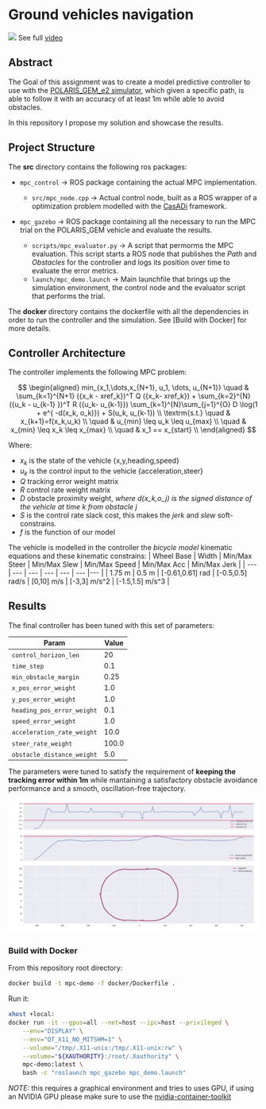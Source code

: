 # Ground vehicles navigation

<a href="results"><img src="./images/banner.gif" width="600"></a>
See full [video](./mpc_demo.mp4)

## Abstract

The Goal of this assignment was to create a model predictive controller to use with the [POLARIS_GEM_e2 simulator](https://gitlab.engr.illinois.edu/gemillins/POLARIS_GEM_e2), which given a specific path, is able to follow it with an accuracy of at least 1m while able to avoid obstacles.

In this repository I propose my solution and showcase the results.

## Project Structure

The **src** directory contains the following ros packages:
* `mpc_control` -> ROS package containing the actual MPC implementation.
  * `src/mpc_node.cpp` -> Actual control node, built as a ROS wrapper of a optimization problem modelled with the [CasADi](https://web.casadi.org/docs/) framework.

* `mpc_gazebo` -> ROS package containing all the necessary to run the MPC trial on the POLARIS_GEM vehicle and evaluate the results.
  * `scripts/mpc_evaluator.py` -> A script that permorms the MPC evaluation. This script starts a ROS node that publishes the *Path* and *Obstacles* for the controller and logs its position over time to evaluate the error metrics.
  * `launch/mpc_demo.launch` -> Main launchfile that brings up the simulation environment, the control node and the evaluator script that performs the trial.

The **docker** directory contains the dockerfile with all the dependencies in order to run the controller and the simulation. See [Build with Docker] for more details.

## Controller Architecture

The controller implements the following MPC problem:

$$
\begin{aligned}
min_{x_1,\dots,x_{N+1}, u_1, \dots, u_{N+1}} \quad & \sum_{k=1}^{N+1} ({x_k - xref_k})^T Q ({x_k- xref_k}) + \sum_{k=2}^{N} ({u_k - u_{k-1} })^T R ({u_k- u_{k-1}}) \sum_{k=1}^{N}\sum_{j=1}^{O} D \log(1 + e^{ -d(x_k, o_k)}) + S(u_k, u_{k-1}) \\
\textrm{s.t.} \quad & x_{k+1}=f(x_k,u_k) \\
\quad & u_{min} \leq u_k \leq u_{max}    \\
\quad & x_{min} \leq x_k \leq x_{max}    \\
\quad & x_1 == x_{start}    \\
\end{aligned}
$$

Where:
* $x_k$ is the state of the vehicle {x,y,heading,speed}
* $u_k$ is the control input to the vehicle {acceleration,steer}
* $Q$ tracking error weight matrix
* $R$ control rate weight matrix
* $D$ obstacle proximity weight, *where d(x_k,o_j) is the signed distance of the vehicle at time k from obstacle j*
* $S$ is the control rate slack cost, this makes the *jerk* and *slew* soft-constrains.
* $f$ is the function of our model

The vehicle is modelled in the controller the *bicycle model* kinematic equations and these kinematic constrains:
| Wheel Base | Width | Min/Max Steer | Min/Max Slew | Min/Max Speed | Min/Max Acc | Min/Max Jerk |
| --- | --- | --- | --- | --- | --- |--- |
| 1.75 m    | 0.5 m    | [-0.61,0.61] rad    | [-0.5,0.5] rad/s    | [0,10] m/s    | [-3,3] m/s^2   |  [-1.5,1.5] m/s^3  |

## Results

The final controller has been tuned with this set of parameters:

| Param | Value |
| --- | --- |
| `control_horizon_len` | 20 |
| `time_step` | 0.1 |
| `min_obstacle_margin ` | 0.25 |
| `x_pos_error_weight` | 1.0 |
| `y_pos_error_weight` | 1.0 |
| `heading_pos_error_weight` | 0.1 |
| `speed_error_weight` | 1.0 |
| `acceleration_rate_weight` | 10.0 |
| `steer_rate_weight` | 100.0 |
| `obstacle_distance_weight` | 5.0 |

The parameters were tuned to satisfy the requirement of **keeping the tracking error within 1m** while mantaining a satisfactory obstacle avoidance performance and a smooth, oscillation-free trajectory.

<a href="results"><img src="./images/results.png" width="720"></a>

### Build with Docker

From this repository root directory:
```bash
docker build -t mpc-demo -f docker/Dockerfile .
```

Run it:
```bash
xhost +local:
docker run -it --gpus=all --net=host --ipc=host --privileged \
    --env="DISPLAY" \
    --env="QT_X11_NO_MITSHM=1" \
    --volume="/tmp/.X11-unix:/tmp/.X11-unix:rw" \
    --volume="${XAUTHORITY}:/root/.Xauthority" \
    mpc-demo:latest \
    bash -c "roslaunch mpc_gazebo mpc_demo.launch"
```
*NOTE:* this requires a graphical environment and tries to uses GPU, if using an NVIDIA GPU please make sure to use the [nvidia-container-toolkit](https://github.com/NVIDIA/nvidia-container-toolkit)
